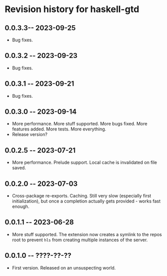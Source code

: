 # Revision history for haskell-gtd

## 0.0.3.3-- 2023-09-25
* Bug fixes.

## 0.0.3.2 -- 2023-09-23
* Bug fixes.

## 0.0.3.1 -- 2023-09-21
* Bug fixes.

## 0.0.3.0 -- 2023-09-14
* More performance. More stuff supported. More bugs fixed. More features added. More tests. More everything.
* Release version?

## 0.0.2.5 -- 2023-07-21
* More performance. Prelude support. Local cache is invalidated on file saved.

## 0.0.2.0 -- 2023-07-03

* Cross-package re-exports. Caching. Still very slow (especially first initialization), but once a completion actually gets provided - works fast enough.

## 0.0.1.1 -- 2023-06-28

* More stuff supported. The extension now creates a symlink to the repos root to prevent `hls` from creating multiple instances of the server.

## 0.0.1.0 -- ????-??-??

* First version. Released on an unsuspecting world.
